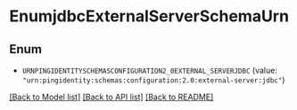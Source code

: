 # EnumjdbcExternalServerSchemaUrn

## Enum


* `URNPINGIDENTITYSCHEMASCONFIGURATION2_0EXTERNAL_SERVERJDBC` (value: `"urn:pingidentity:schemas:configuration:2.0:external-server:jdbc"`)


[[Back to Model list]](../README.md#documentation-for-models) [[Back to API list]](../README.md#documentation-for-api-endpoints) [[Back to README]](../README.md)


